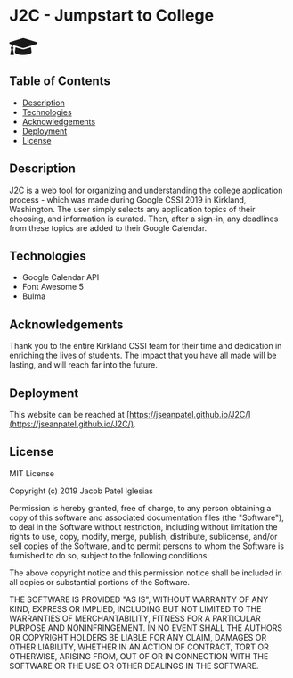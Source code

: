 # J2C - Jumpstart to College

<svg aria-hidden="true" style="width:50px" focusable="false" data-prefix="fas" data-icon="graduation-cap" class="svg-inline--fa fa-graduation-cap fa-w-20" role="img" xmlns="http://www.w3.org/2000/svg" viewBox="0 0 640 512"><path fill="currentColor" d="M622.34 153.2L343.4 67.5c-15.2-4.67-31.6-4.67-46.79 0L17.66 153.2c-23.54 7.23-23.54 38.36 0 45.59l48.63 14.94c-10.67 13.19-17.23 29.28-17.88 46.9C38.78 266.15 32 276.11 32 288c0 10.78 5.68 19.85 13.86 25.65L20.33 428.53C18.11 438.52 25.71 448 35.94 448h56.11c10.24 0 17.84-9.48 15.62-19.47L82.14 313.65C90.32 307.85 96 298.78 96 288c0-11.57-6.47-21.25-15.66-26.87.76-15.02 8.44-28.3 20.69-36.72L296.6 284.5c9.06 2.78 26.44 6.25 46.79 0l278.95-85.7c23.55-7.24 23.55-38.36 0-45.6zM352.79 315.09c-28.53 8.76-52.84 3.92-65.59 0l-145.02-44.55L128 384c0 35.35 85.96 64 192 64s192-28.65 192-64l-14.18-113.47-145.03 44.56z"></path></svg>

## Table of Contents
- [Description](#description)
- [Technologies](#technologies)
- [Acknowledgements](#acknowledgements)
- [Deployment](#deployment)
- [License](#license)

## Description

J2C is a web tool for organizing and understanding the college application process - which was made during Google CSSI 2019 in Kirkland, Washington. The user simply selects any application topics of their choosing, and information is curated. Then, after a sign-in, any deadlines from these topics are added to their Google Calendar.

## Technologies

* Google Calendar API
* Font Awesome 5
* Bulma

## Acknowledgements

Thank you to the entire Kirkland CSSI team for their time and dedication in enriching the lives of students. The impact that you have all made will be lasting, and will reach far into the future.

## Deployment

This website can be reached at [https://jseanpatel.github.io/J2C/](https://jseanpatel.github.io/J2C/).

## License

MIT License

Copyright (c) 2019 Jacob Patel Iglesias

Permission is hereby granted, free of charge, to any person obtaining a copy of this software and associated documentation files (the "Software"), to deal in the Software without restriction, including without limitation the rights to use, copy, modify, merge, publish, distribute, sublicense, and/or sell copies of the Software, and to permit persons to whom the Software is furnished to do so, subject to the following conditions:

The above copyright notice and this permission notice shall be included in all copies or substantial portions of the Software.

THE SOFTWARE IS PROVIDED "AS IS", WITHOUT WARRANTY OF ANY KIND, EXPRESS OR IMPLIED, INCLUDING BUT NOT LIMITED TO THE WARRANTIES OF MERCHANTABILITY, FITNESS FOR A PARTICULAR PURPOSE AND NONINFRINGEMENT. IN NO EVENT SHALL THE AUTHORS OR COPYRIGHT HOLDERS BE LIABLE FOR ANY CLAIM, DAMAGES OR OTHER LIABILITY, WHETHER IN AN ACTION OF CONTRACT, TORT OR OTHERWISE, ARISING FROM, OUT OF OR IN CONNECTION WITH THE SOFTWARE OR THE USE OR OTHER DEALINGS IN THE SOFTWARE.
